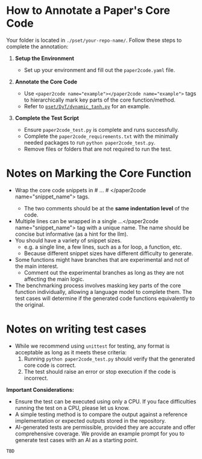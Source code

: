 # How to Annotate a Paper's Core Code

Your folder is located in `./pset/your-repo-name/`. Follow these steps to complete the annotation:

1. **Setup the Environment**
   - Set up your environment and fill out the `paper2code.yaml` file.

2. **Annotate the Core Code**
   - Use `<paper2code name="example"></paper2code name="example">` tags to hierarchically mark key parts of the core function/method.
   - Refer to [`pset/DyT/dynamic_tanh.py`](../pset/DyT/dynamic_tanh.py) for an example.

3. **Complete the Test Script**
   - Ensure `paper2code_test.py` is complete and runs successfully.
   - Complete the `paper2code_requirements.txt` with the minimally needed packages to run `python paper2code_test.py`.
   - Remove files or folders that are not required to run the test.


# Notes on Marking the Core Function
  - Wrap the core code snippets in # <paper2code name="snippet_name">... # </paper2code name="snippet_name"> tags.
      - The two comments should be at the **same indentation level** of the code.
  - Multiple lines can be wrapped in a single <paper2code name="snippet_name">...</paper2code name="snippet_name"> tag with a unique name. The name should be concise but informative (as a hint for the llm).
  - You should have a variety of snippet sizes.
      - e.g. a single line, a few lines, such as a for loop, a function, etc.
      - Because different snippet sizes have different difficulty to generate.
  - Some functions might have branches that are experimental and not of the main interest.
      - Comment out the experimental branches as long as they are not affecting the main logic.
  - The benchmarking process involves masking key parts of the core function individually, allowing a language model to complete them. The test cases will determine if the generated code functions equivalently to the original.


# Notes on writing test cases

  - While we recommend using `unittest` for testing, any format is acceptable as long as it meets these criteria:
    1. Running `python paper2code_test.py` should verify that the generated core code is correct.
    2. The test should raise an error or stop execution if the code is incorrect.
  
  **Important Considerations:**
  - Ensure the test can be executed using only a CPU. If you face difficulties running the test on a CPU, please let us know.
  - A simple testing method is to compare the output against a reference implementation or expected outputs stored in the repository.
  - AI-generated tests are permissible, provided they are accurate and offer comprehensive coverage. We provide an example prompt for you to generate test cases with an AI as a starting point.

```prompt
TBD
```

